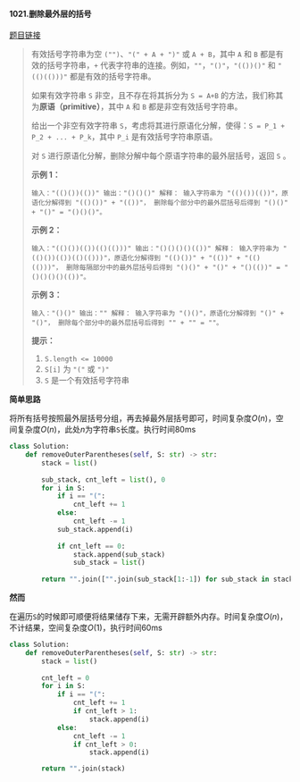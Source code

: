 #### 1021.删除最外层的括号


[题目链接](https://leetcode-cn.com/problems/remove-outermost-parentheses)


> 有效括号字符串为空 `("")`、`"(" + A + ")"` 或 `A + B`，其中 `A` 和 `B` 都是有效的括号字符串，`+` 代表字符串的连接。例如，`""`，`"()"`，`"(())()"` 和 `"(()(()))"` 都是有效的括号字符串。
>
> 如果有效字符串 `S` 非空，且不存在将其拆分为 `S = A+B` 的方法，我们称其为**原语（primitive）**，其中 `A` 和 `B` 都是非空有效括号字符串。
>
> 给出一个非空有效字符串 `S`，考虑将其进行原语化分解，使得：`S = P_1 + P_2 + ... + P_k`，其中 `P_i` 是有效括号字符串原语。
>
> 对 `S` 进行原语化分解，删除分解中每个原语字符串的最外层括号，返回 `S` 。
>
>  
>
> **示例 1：**
>
> `
> 输入："(()())(())"
> 输出："()()()"
> 解释：
> 输入字符串为 "(()())(())"，原语化分解得到 "(()())" + "(())"，
> 删除每个部分中的最外层括号后得到 "()()" + "()" = "()()()"。
> `
>
> **示例 2：**
>
> `
> 输入："(()())(())(()(()))"
> 输出："()()()()(())"
> 解释：
> 输入字符串为 "(()())(())(()(()))"，原语化分解得到 "(()())" + "(())" + "(()(()))"，
> 删除每隔部分中的最外层括号后得到 "()()" + "()" + "()(())" = "()()()()(())"。
> `
>
> **示例 3：**
>
> `
> 输入："()()"
> 输出：""
> 解释：
> 输入字符串为 "()()"，原语化分解得到 "()" + "()"，
> 删除每个部分中的最外层括号后得到 "" + "" = ""。
> `
>
>  
>
> **提示：**
>
> 1. `S.length <= 10000`
> 2. `S[i]` 为 `"("` 或 `")"`
> 3. `S` 是一个有效括号字符串

**简单思路**

将所有括号按照最外层括号分组，再去掉最外层括号即可，时间复杂度$O(n)$，空间复杂度$O(n)$，此处$n$为字符串`S`长度。执行时间80ms

```python
class Solution:
    def removeOuterParentheses(self, S: str) -> str:
        stack = list()
        
        sub_stack, cnt_left = list(), 0
        for i in S:
            if i == "(":
                cnt_left += 1
            else:
                cnt_left -= 1
            sub_stack.append(i)
            
            if cnt_left == 0:
                stack.append(sub_stack)
                sub_stack = list()
        
        return "".join(["".join(sub_stack[1:-1]) for sub_stack in stack])
```

**然而**

在遍历`S`的时候即可顺便将结果储存下来，无需开辟额外内存。时间复杂度$O(n)$，不计结果，空间复杂度$O(1)$，执行时间60ms

```python
class Solution:
    def removeOuterParentheses(self, S: str) -> str:
        stack = list()
        
        cnt_left = 0
        for i in S:
            if i == "(":
                cnt_left += 1
                if cnt_left > 1:
                    stack.append(i)
            else:
                cnt_left -= 1
                if cnt_left > 0:
                    stack.append(i)

        return "".join(stack)
```

